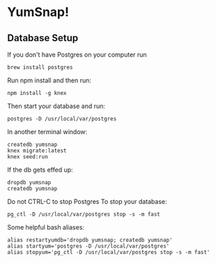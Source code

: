 # YumSnap!

## Database Setup

If you don't have Postgres on your computer run
```
brew install postgres
```
Run npm install
and then run:
```
npm install -g knex
```
Then start your database and run:
```
postgres -D /usr/local/var/postgres
```
In another terminal window:
```
createdb yumsnap
knex migrate:latest
knex seed:run
```
If the db gets effed up:
```
dropdb yumsnap
createdb yumsnap
```

Do not CTRL-C to stop Postgres
To stop your database:
```
pg_ctl -D /usr/local/var/postgres stop -s -m fast
```
Some helpful bash aliases:
```
alias restartyumdb='dropdb yumsnap; createdb yumsnap'
alias startyum='postgres -D /usr/local/var/postgres'
alias stopyum='pg_ctl -D /usr/local/var/postgres stop -s -m fast'
```
